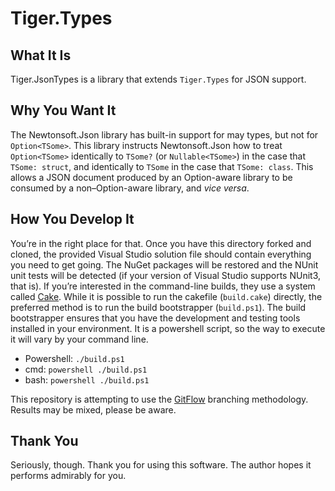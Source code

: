 # Tiger.Types

## What It Is

Tiger.JsonTypes is a library that extends `Tiger.Types` for JSON support.

## Why You Want It

The Newtonsoft.Json library has built-in support for may types, but not for `Option<TSome>`.  This library instructs Newtonsoft.Json how to treat `Option<TSome>` identically to `TSome?` (or `Nullable<TSome>`) in the case that `TSome: struct`, and identically to `TSome` in the case that `TSome: class`.  This allows a JSON document produced by an Option-aware library to be consumed by a non–Option-aware library, and <i lang="la">vice versa</i>.

## How You Develop It

You’re in the right place for that.  Once you have this directory forked and cloned, the provided Visual Studio solution file should contain everything you need to get going.  The NuGet packages will be restored and the NUnit unit tests will be detected (if your version of Visual Studio supports NUnit3, that is).  If you’re interested in the command-line builds, they use a system called [Cake](http://cakebuild.net).  While it is possible to run the cakefile (`build.cake`) directly, the preferred method is to run the build bootstrapper (`build.ps1`).  The build bootstrapper ensures that you have the development and testing tools installed in your environment.  It is a powershell script, so the way to execute it will vary by your command line.

- Powershell: `./build.ps1`
- cmd: `powershell ./build.ps1`
- bash: `powershell ./build.ps1`

This repository is attempting to use the [GitFlow](http://jeffkreeftmeijer.com/2010/why-arent-you-using-git-flow/) branching methodology.  Results may be mixed, please be aware.

## Thank You

Seriously, though.  Thank you for using this software.  The author hopes it performs admirably for you.
